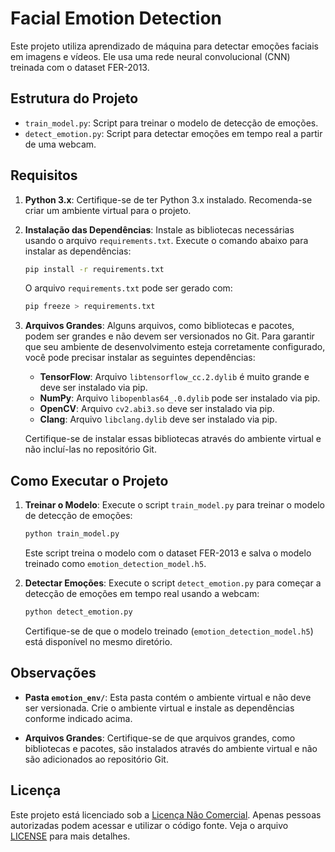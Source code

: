 # Facial Emotion Detection

Este projeto utiliza aprendizado de máquina para detectar emoções faciais em imagens e vídeos. Ele usa uma rede neural convolucional (CNN) treinada com o dataset FER-2013.

## Estrutura do Projeto

- `train_model.py`: Script para treinar o modelo de detecção de emoções.
- `detect_emotion.py`: Script para detectar emoções em tempo real a partir de uma webcam.

## Requisitos

1. **Python 3.x**: Certifique-se de ter Python 3.x instalado. Recomenda-se criar um ambiente virtual para o projeto.

2. **Instalação das Dependências**: Instale as bibliotecas necessárias usando o arquivo `requirements.txt`. Execute o comando abaixo para instalar as dependências:

    ```bash
    pip install -r requirements.txt
    ```

    O arquivo `requirements.txt` pode ser gerado com:

    ```bash
    pip freeze > requirements.txt
    ```

3. **Arquivos Grandes**: Alguns arquivos, como bibliotecas e pacotes, podem ser grandes e não devem ser versionados no Git. Para garantir que seu ambiente de desenvolvimento esteja corretamente configurado, você pode precisar instalar as seguintes dependências:

    - **TensorFlow**: Arquivo `libtensorflow_cc.2.dylib` é muito grande e deve ser instalado via pip.
    - **NumPy**: Arquivo `libopenblas64_.0.dylib` pode ser instalado via pip.
    - **OpenCV**: Arquivo `cv2.abi3.so` deve ser instalado via pip.
    - **Clang**: Arquivo `libclang.dylib` deve ser instalado via pip.

    Certifique-se de instalar essas bibliotecas através do ambiente virtual e não incluí-las no repositório Git.

## Como Executar o Projeto

1. **Treinar o Modelo**: Execute o script `train_model.py` para treinar o modelo de detecção de emoções:

    ```bash
    python train_model.py
    ```

    Este script treina o modelo com o dataset FER-2013 e salva o modelo treinado como `emotion_detection_model.h5`.

2. **Detectar Emoções**: Execute o script `detect_emotion.py` para começar a detecção de emoções em tempo real usando a webcam:

    ```bash
    python detect_emotion.py
    ```

    Certifique-se de que o modelo treinado (`emotion_detection_model.h5`) está disponível no mesmo diretório.

## Observações

- **Pasta `emotion_env/`**: Esta pasta contém o ambiente virtual e não deve ser versionada. Crie o ambiente virtual e instale as dependências conforme indicado acima.

- **Arquivos Grandes**: Certifique-se de que arquivos grandes, como bibliotecas e pacotes, são instalados através do ambiente virtual e não são adicionados ao repositório Git.

## Licença

Este projeto está licenciado sob a [Licença Não Comercial](LICENSE). Apenas pessoas autorizadas podem acessar e utilizar o código fonte. Veja o arquivo [LICENSE](LICENSE) para mais detalhes.

